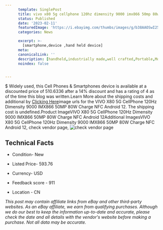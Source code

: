 ```yaml
---
      template: SinglePost
      title: vivo x80 5g cellphone 120hz dimensity 9000 imx866 50mp 80w charge nfc android 12
      status: Published
      date: '2023-02-11'
      featuredImage: 'https://i.ebayimg.com/thumbs/images/g/b38AAOSwI25jIZMV/s-l225.jpg'
      categories: News

      excerpt: >-
        [smartphone,device ,hand held device]
      meta:
      canonicalLink: ''
      description: [handheld,industrially made,well crafted,Portable,Mobile,Compact,Convenient,Lightweight,Maneuverable,Man-portable,Miniature,Carriable,Hand-held,Light,Holdable,Transportable,Mobile device,Pocket-sized,On-the-go,Wireless,Cordless,Compact size,Convenient size, smartphone,device ,hand held device]
      noindex: false

        
---
```

$
    Widely used, this Cell Phones & Smartphones device is available at a discounted price of 510.6336 after a 14% discount and has a rating of 4 as of the time this blog was written.Learn More about the shipping costs and additional by [Clicking Here](https://www.ebay.com/itm/295342597634?hash=item44c3ca6602%3Ag%3Ab38AAOSwI25jIZMV&mkevt=1&mkcid=1&mkrid=711-53200-19255-0&campid=%253CePNCampaignId%253E&customid=%253CreferenceId%253E&toolid=10049)image urls for the VIVO X80 5G CellPhone 120Hz Dimensity 9000 IMX866 50MP 80W Charge NFC Android 12. The shipping cost is undefined.Product ImageVIVO X80 5G CellPhone 120Hz Dimensity 9000 IMX866 50MP 80W Charge NFC Android 12Additional ImagesVIVO X80 5G CellPhone 120Hz Dimensity 9000 IMX866 50MP 80W Charge NFC Android 12, check vendor page, ![check vendor page](https://origin-galleryplus.ebayimg.com/ws/web/295342597634_2_0_1/225x225.jpg,https://origin-galleryplus.ebayimg.com/ws/web/295342597634_3_0_1/225x225.jpg,https://origin-galleryplus.ebayimg.com/ws/web/295342597634_4_0_1/225x225.jpg,https://origin-galleryplus.ebayimg.com/ws/web/295342597634_5_0_1/225x225.jpg,https://origin-galleryplus.ebayimg.com/ws/web/295342597634_6_0_1/225x225.jpg,https://origin-galleryplus.ebayimg.com/ws/web/295342597634_7_0_1/225x225.jpg,https://origin-galleryplus.ebayimg.com/ws/web/295342597634_8_0_1/225x225.jpg,https://origin-galleryplus.ebayimg.com/ws/web/295342597634_9_0_1/225x225.jpg,https://origin-galleryplus.ebayimg.com/ws/web/295342597634_10_0_1/225x225.jpg,https://origin-galleryplus.ebayimg.com/ws/web/295342597634_11_0_1/225x225.jpg,https://origin-galleryplus.ebayimg.com/ws/web/295342597634_12_0_1/225x225.jpg)
    
    

 ## Technical Facts 



     
      

 - Condition- New 


      

 - Listed Price- 593.76 


      

 - Currency- USD 


      

 - Feedback score - 911 


      

 - Location - CN 


      
      

 *_This post may contain affiliate links from eBay and other third-party websites. As an eBay affiliate, we earn from qualifying purchases. Although we do our best to keep the information up-to-date and accurate, please check the date and all details with the vendor's website before making a purchase. Not all data may be accurate._*



    
    
    
    
    